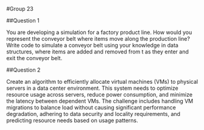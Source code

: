 #Group 23




##Question 1


You are developing a simulation for a factory product line. How would you represent the conveyor belt where items move along the production line?
Write code to simulate a conveyor belt using your knowledge in data structures, where items are added and removed from t as they enter and exit the conveyor belt.


##Question 2


Create an algorithm to efficiently allocate virtual machines (VMs) to physical servers in a data center environment. This system needs to optimize resource usage across servers, reduce power consumption, and minimize the latency between dependent VMs. The challenge includes handling VM migrations to balance load without causing significant performance degradation, adhering to data security and locality requirements, and predicting resource needs based on usage patterns.
